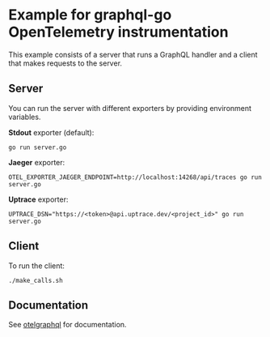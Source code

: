 # Example for graphql-go OpenTelemetry instrumentation

This example consists of a server that runs a GraphQL handler and a client that makes requests to
the server.

## Server

You can run the server with different exporters by providing environment variables.

**Stdout** exporter (default):

```shell
go run server.go
```

**Jaeger** exporter:

```
OTEL_EXPORTER_JAEGER_ENDPOINT=http://localhost:14268/api/traces go run server.go
```

**Uptrace** exporter:

```shell
UPTRACE_DSN="https://<token>@api.uptrace.dev/<project_id>" go run server.go
```

## Client

To run the client:

```shell
./make_calls.sh
```

## Documentation

See [otelgraphql](../) for documentation.
